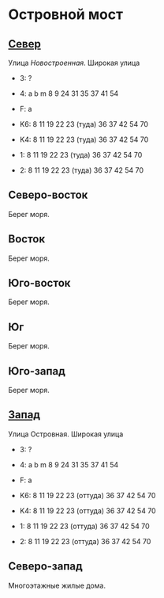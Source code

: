 # Островной мост

## [Север](./15550050.md)

Улица *Новостроенная*.
Широкая улица

* 3:    ?
* 4:    a   b   m
        8   9   24  31  35  37  41  54
* F:    a

* K6:   8   11  19  22  23 (туда)   36  37  42  54  70
* K4:   8   11  19  22  23 (туда)   36  37  42  54  70
* 1:    8   11  19  22  23 (туда)   36  37  42  54  70
* 2:    8   11  19  22  23 (туда)   36  37  42  54  70

## Северо-восток

Берег моря.

## Восток

Берег моря.

## Юго-восток

Берег моря.

## Юг

Берег моря.

## Юго-запад

Берег моря.

## [Запад](./15540060.md)

Улица Островная.
Широкая улица

* 3:    ?
* 4:    a   b   m
        8   9   24  31  35  37  41  54
* F:    a

* K6:   8   11  19  22  23 (оттуда) 36  37  42  54  70
* K4:   8   11  19  22  23 (оттуда) 36  37  42  54  70
* 1:    8   11  19  22  23 (оттуда) 36  37  42  54  70
* 2:    8   11  19  22  23 (оттуда) 36  37  42  54  70

## Северо-запад

Многоэтажные жилые дома.
